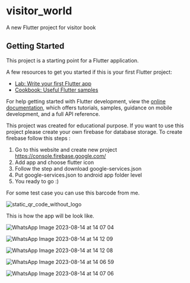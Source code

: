 # visitor_world

A new Flutter project for visitor book

## Getting Started

This project is a starting point for a Flutter application.

A few resources to get you started if this is your first Flutter project:

- [Lab: Write your first Flutter app](https://docs.flutter.dev/get-started/codelab)
- [Cookbook: Useful Flutter samples](https://docs.flutter.dev/cookbook)

For help getting started with Flutter development, view the
[online documentation](https://docs.flutter.dev/), which offers tutorials,
samples, guidance on mobile development, and a full API reference.

This project was created for educational purpose.
If you want to use this project please create your own firebase for database storage.  To create firebase follow this steps :
1. Go to this website and create new project https://console.firebase.google.com/
2. Add app and choose flutter icon
3. Follow the step and download google-services.json
4. Put google-services.json to android app folder level
5. You ready to go :)

For some test case you can use this barcode from me.

![static_qr_code_without_logo](https://github.com/nafirar/visitor_book/assets/99350193/a7aad915-6505-4c11-b131-27f7fe633fbb)


This is how the app will be look like.

![WhatsApp Image 2023-08-14 at 14 07 04](https://github.com/nafirar/visitor_book/assets/99350193/4291d0a6-5765-4f2e-8c0d-a10652f85592)

![WhatsApp Image 2023-08-14 at 14 12 09](https://github.com/nafirar/visitor_book/assets/99350193/e6e7c71c-8045-49ce-aaaf-beb6001a9aba)

![WhatsApp Image 2023-08-14 at 14 12 08](https://github.com/nafirar/visitor_book/assets/99350193/3825cdc4-b055-4257-a797-f3f5ac11dbed)

![WhatsApp Image 2023-08-14 at 14 06 59](https://github.com/nafirar/visitor_book/assets/99350193/4086000d-208b-4740-8a0f-d9ea39bafbd4)

![WhatsApp Image 2023-08-14 at 14 07 06](https://github.com/nafirar/visitor_book/assets/99350193/69de28f4-a6bb-4dc9-9936-ed5cd4c2ad10)
